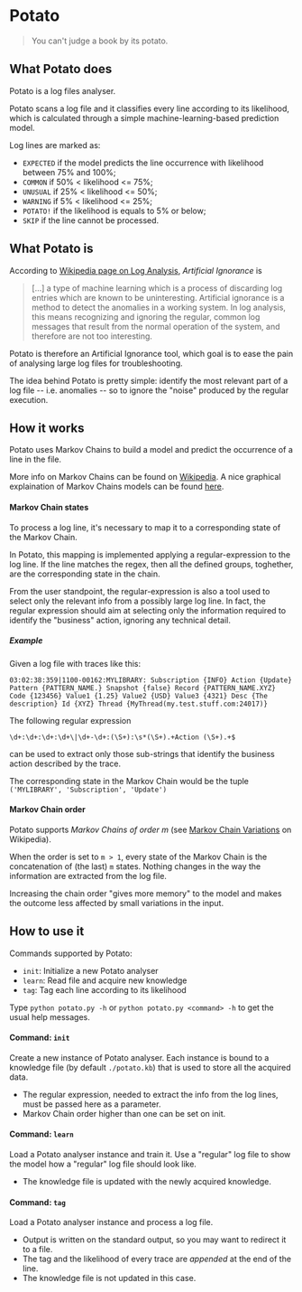 # Potato
> You can't judge a book by its potato.

## What Potato does
Potato is a log files analyser.

Potato scans a log file and it classifies every line according to its likelihood, which is calculated through a simple
machine-learning-based prediction model.

Log lines are marked as:
- ```EXPECTED``` if the model predicts the line occurrence with likelihood between 75% and 100%;
- ```COMMON``` if 50% < likelihood <= 75%;
- ```UNUSUAL``` if 25% < likelihood <= 50%;
- ```WARNING``` if 5% < likelihood <= 25%;
- ```POTATO!``` if the likelihood is equals to 5% or below;
- ```SKIP``` if the line cannot be processed.


## What Potato is
According to [Wikipedia page on Log Analysis](https://en.wikipedia.org/wiki/Log_analysis), *Artificial Ignorance* is

> [...] a type of machine learning which is a process of discarding log entries which are known to be
> uninteresting. Artificial ignorance is a method to detect the anomalies in a working system.
> In log analysis, this means recognizing and ignoring the regular, common log messages that result from the normal
> operation of the system, and therefore are not too interesting.

Potato is therefore an Artificial Ignorance tool, which goal is to ease the pain of analysing large log files for
troubleshooting.

The idea behind Potato is pretty simple: identify the most relevant part of a log file -- i.e. anomalies -- so to ignore
the "noise" produced by the regular execution.

## How it works
Potato uses Markov Chains to build a model and predict the occurrence of a line in the file.

More info on Markov Chains can be found on [Wikipedia](https://en.wikipedia.org/wiki/Markov_chain).
A nice graphical explaination of Markov Chains models can be found [here](http://setosa.io/blog/2014/07/26/markov-chains/).

#### Markov Chain states
To process a log line, it's necessary to map it to a corresponding state of the Markov Chain.

In Potato, this mapping is implemented applying a regular-expression to the log line. If the line matches the regex, then
all the defined groups, toghether, are the corresponding state in the chain.

From the user standpoint, the regular-expression is also a tool used to select only the relevant info from a possibly large
log line. In fact, the regular expression should aim at selecting only the information required to identify the "business"
action, ignoring any technical detail.

##### Example
Given a log file with traces like this:
```
03:02:38:359|1100-00162:MYLIBRARY: Subscription {INFO} Action {Update} Pattern {PATTERN_NAME.} Snapshot {false} Record {PATTERN_NAME.XYZ} Code {123456} Value1 {1.25} Value2 {USD} Value3 {4321} Desc {The description} Id {XYZ} Thread {MyThread(my.test.stuff.com:24017)}
```
The following regular expression
```
\d+:\d+:\d+:\d+\|\d+-\d+:(\S+):\s*(\S+).+Action (\S+).+$
```
can be used to extract only those sub-strings that identify the business action described by the trace.

The corresponding state in the Markov Chain would be the tuple ```('MYLIBRARY', 'Subscription', 'Update')```

#### Markov Chain order
Potato supports *Markov Chains of order m* (see [Markov Chain Variations](https://en.wikipedia.org/wiki/Markov_chain#Variations) on Wikipedia).

When the order is set to ```m > 1```, every state of the Markov Chain is the concatenation of (the last) ```m``` states.
Nothing changes in the way the information are extracted from the log file.

Increasing the chain order "gives more memory" to the model and makes the outcome less affected by small variations in
the input.


## How to use it
Commands supported by Potato:
- ```init```: Initialize a new Potato analyser
- ```learn```: Read file and acquire new knowledge
- ```tag```: Tag each line according to its likelihood

Type ```python potato.py -h``` or ```python potato.py <command> -h```  to get the usual help messages.

#### Command: ```init```
Create a new instance of Potato analyser. Each instance is bound to a knowledge file (by default ```./potato.kb```)
that is used to store all the acquired data.
* The regular expression, needed to extract the info from the log lines, must be passed here as a parameter.
* Markov Chain order higher than one can be set on init.

#### Command: ```learn```
Load a Potato analyser instance and train it.
Use a "regular" log file to show the model how a "regular" log file should look like.
* The knowledge file is updated with the newly acquired knowledge.

#### Command: ```tag```
Load a Potato analyser instance and process a log file.
* Output is written on the standard output, so you may want to redirect it to a file.
* The tag and the likelihood of every trace are *appended* at the end of the line.
* The knowledge file is not updated in this case.

